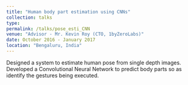 ```yaml
---
title: "Human body part estimation using CNNs"
collection: talks
type: 
permalink: /talks/pose_esti_CNN
venue: "Advisor - Mr. Kevin Roy (CTO, 1byZeroLabs)"
date: October 2016 - January 2017
location: "Bengaluru, India"
---
```


Designed a system to estimate human pose from single depth images. Developed a Convolutional Neural Network to predict body parts so as identify the gestures being executed.